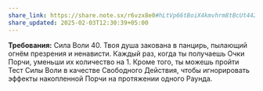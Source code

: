 ```yaml
---
share_link: https://share.note.sx/r6vzx8e0#hLtVp66tBoiX4kmvhrm8tBcUt4420/vyoCHRGLRUREI
share_updated: 2025-02-03T12:30:39+05:00
---
```

**Требования:** Сила Воли 40.
Твоя душа закована в панцирь, пылающий огнём презрения и ненависти. Каждый раз, когда ты получаешь Очки Порчи, уменьши их количество на 1. Кроме того, ты можешь пройти Тест Силы Воли в качестве Свободного Действия, чтобы игнорировать эффекты накопленной Порчи на протяжении одного Раунда.